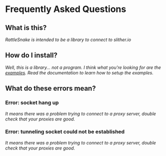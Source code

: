 # Frequently Asked Questions

## What is this?
*RattleSnake is intended to be a library to connect to slither.io*

## How do I install?
*Well, this is a library... not a program. I think what you're looking for are the [examples](http://dahquan.github.io/rattlesnake/examples.html). Read the documentation to learn how to setup the examples.*

## What do these errors mean?

### Error: socket hang up
*It means there was a problem trying to connect to a proxy server, double check that your proxies are good.*

### Error: tunneling socket could not be established
*It means there was a problem trying to connect to a proxy server, double check that your proxies are good.*
